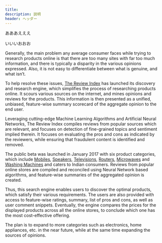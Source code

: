 ```yaml
---
title: 
description: 説明
header: ヘッダー
---
```


あああえええ

いいいおおお

Generally, the main problem any average consumer faces while trying to research products online is that there are too many sites with far too much information, and there is typically a disparity in the various opinions expressed. Also, it is not easy to differentiate between what is genuine, and what isn’t.

To help resolve these issues, [The Review Index](https://thereviewindex.com) has launched its discovery and research engine, which simplifies the process of researching products online. It scours various sources on the internet, and mines opinions and reviews for the products. This information is then presented as a unified, unbiased, feature-wise summary scorecard of the aggregate opinion to the end user.

Leveraging cutting-edge Machine Learning Algorithms and Artificial Neural Networks, The Review Index compiles reviews from popular sources which are relevant, and focuses on detection of fine-grained topics and sentiment implied therein. It focuses on evaluating the pros and cons as indicated by the reviewers, while ensuring that fraudulent content is identified and removed.

The public beta was launched in January 2017 with six product categories, which include [Mobiles](https://thereviewindex.com/mobiles), [Speakers](https://thereviewindex.com/speakers), [Televisions](https://thereviewindex.com/televisions), [Routers](https://thereviewindex.com/routers), [Microwaves](https://thereviewindex.com/microwaves) and [Washing Machines](https://thereviewindex.com/washingmachines) and caters to Indian consumers. Reviews from popular online stores are compiled and reconciled using Neural Network based algorithms, and feature-wise summaries of the aggregated opinion is created.

Thus, this search engine enables users to discover the optimal products, which satisfy their various requirements. The users are also provided with access to feature-wise ratings, summary, list of pros and cons, as well as user comment snippets. Eventually, the engine compares the prices for the displayed products across all the online stores, to conclude which one has the most cost-effective offering.

The plan is to expand to more categories such as electronics, home appliances, etc. in the near future, while at the same time expanding the sources of opinions.


